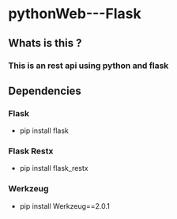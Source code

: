 # pythonWeb---Flask
## Whats is this ? 
### This is an rest api using python and flask

## Dependencies
### Flask
* pip install flask
### Flask Restx
* pip install flask_restx
### Werkzeug
* pip install Werkzeug==2.0.1
